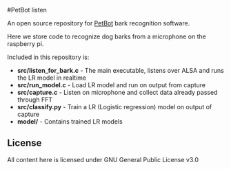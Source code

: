 #PetBot listen

An open source repository for [PetBot](http://petbot.ca) bark recognition software.

Here we store code to recognize dog barks from a microphone on the raspberry pi.

Included in this repository is:

* **src/listen_for_bark.c** - The main executable, listens over ALSA and runs the LR model in realtime
* **src/run_model.c** - Load LR model and run on output from capture
* **src/capture.c** - Listen on microphone and collect data already passed through FFT
* **src/classify.py** - Train a LR (Logistic regression) model on output of capture
* **model/** - Contains trained LR models

## License
All content here is licensed under  GNU General Public License v3.0
